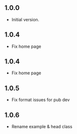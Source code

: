## 1.0.0

- Initial version.

## 1.0.4

- Fix home page

## 1.0.4

- Fix home page

## 1.0.5

- Fix format issues for pub dev

## 1.0.6

- Rename example & head class
